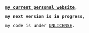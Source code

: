 <p><samp><b><a href="https://vnngu.vercel.app">my current personal website</a></b>,</samp></p>
<p><samp><b>my next version is in progress,</b></samp></p>
<p><samp>my code is under <a href="https://unlicense.org" target="_blank" rel="noopener noreferrer">UNLICENSE</a>.</samp></p>
  
 

